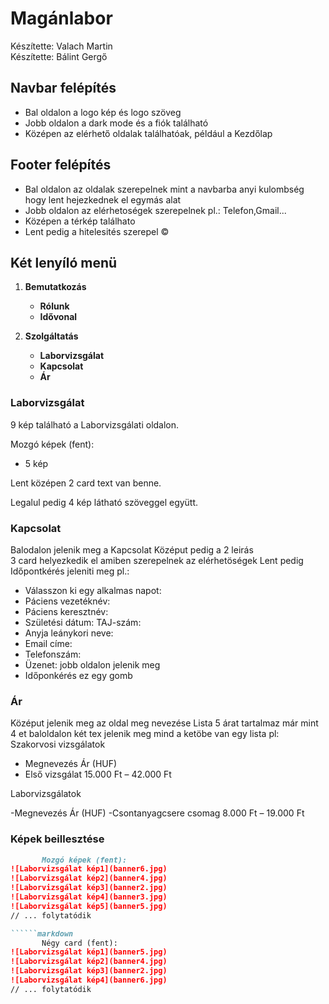 # Magánlabor

Készítette: Valach Martin  
Készítette: Bálint Gergő  

## Navbar felépítés

- Bal oldalon a logo kép és logo szöveg
- Jobb oldalon a dark mode és a fiók található
- Középen az elérhető oldalak találhatóak, például a Kezdőlap
  
## Footer felépítés

- Bal oldalon az oldalak szerepelnek mint a navbarba anyi kulombség hogy lent hejezkednek el egymás alat
- Jobb oldalon az elérhetoségek szerepelnek pl.: Telefon,Gmail...
- Középen a térkép találhato
- Lent pedig a hitelesités szerepel &copy; 

## Két lenyíló menü

1. **Bemutatkozás**
   - **Rólunk**
   - **Idővonal**

2. **Szolgáltatás**
   - **Laborvizsgálat**
   - **Kapcsolat**
   - **Ár**


### Laborvizsgálat

9 kép található a Laborvizsgálati oldalon.

Mozgó képek (fent):
- 5 kép

Lent középen 2 card text van benne.

Legalul pedig 4 kép látható szöveggel együtt.

### Kapcsolat
Balodalon jelenik meg a Kapcsolat Középut pedig a 2 leirás       
3 card helyezkedik el amiben szerepelnek az elérhetöségek
Lent pedig Időpontkérés jeleniti meg pl.:
- Válasszon ki egy alkalmas napot:
- Páciens vezetéknév:
- Páciens keresztnév:
- Születési dátum: TAJ-szám:
- Anyja leánykori neve:
- Email címe:
- Telefonszám:
- Üzenet: jobb oldalon jelenik meg 
- Időponkérés ez egy gomb 

### Ár
Középut jelenik meg az oldal meg nevezése
Lista 5 árat tartalmaz már mint 4 et
baloldalon két tex jelenik meg mind a ketöbe van egy lista pl:
Szakorvosi vizsgálatok

- Megnevezés                          Ár (HUF)
- Első vizsgálat                      15.000 Ft – 42.000 Ft

Laborvizsgálatok

-Megnevezés                          Ár (HUF)
-Csontanyagcsere csomag              8.000 Ft – 19.000 Ft

### Képek beillesztése

``````markdown
       Mozgó képek (fent):
![Laborvizsgálat kép1](banner6.jpg)
![Laborvizsgálat kép2](banner4.jpg)
![Laborvizsgálat kép3](banner2.jpg)
![Laborvizsgálat kép4](banner3.jpg)
![Laborvizsgálat kép5](banner5.jpg)
// ... folytatódik

``````markdown
       Négy card (fent):
![Laborvizsgálat kép1](banner5.jpg)
![Laborvizsgálat kép2](banner4.jpg)
![Laborvizsgálat kép3](banner2.jpg)
![Laborvizsgálat kép4](banner6.jpg)
// ... folytatódik

